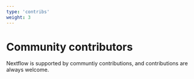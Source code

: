 ```yaml
---
type: 'contribs'
weight: 3
---
```


# Community contributors

Nextflow is supported by communtiy contributions, and contributions are always welcome.